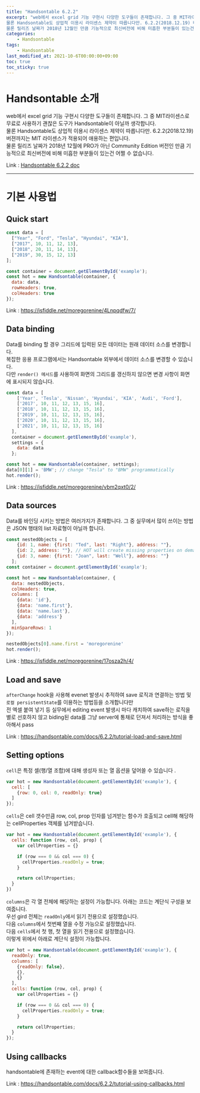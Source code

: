 ```yaml
---
title: "Handsontable 6.2.2"
excerpt: "web에서 excel grid 기능 구현시 다양한 도구들이 존재합니다. 그 중 MIT라이센스로 무료로 사용하기 괜찮은 도구가 Handsontable이 아닐까 생각합니다.  
물론 Handsontable도 상업적 이용시 라이센스 제약이 따릅니다만. 6.2.2(2018.12.19) 버젼까지는 MIT 라이센스가 적용되어 애용하는 편입니다.  
물론 릴리즈 날짜가 2018년 12월인 만큼 기능적으로 최신버전에 비해 미흡한 부분들이 있는건 어쩔 수 없네요.  "
categories:
    - Handsontable
tags:
    - Handsontable
last_modified_at: 2021-10-6T00:00:00+09:00
toc: true
toc_sticky: true
---
```



# Handsontable 소개
web에서 excel grid 기능 구현시 다양한 도구들이 존재합니다. 그 중 MIT라이센스로 무료로 사용하기 괜찮은 도구가 Handsontable이 아닐까 생각합니다.  
물론 Handsontable도 상업적 이용시 라이센스 제약이 따릅니다만. 6.2.2(2018.12.19) 버젼까지는 MIT 라이센스가 적용되어 애용하는 편입니다.  
물론 릴리즈 날짜가 2018년 12월에 PRO가 아닌 Community Edition 버전인 만큼 기능적으로 최신버전에 비해 미흡한 부분들이 있는건 어쩔 수 없습니다.  
  
Link : [Handsontable 6.2.2 doc](https://handsontable.com/docs/6.2.2/tutorial-introduction.html)

---

# 기본 사용법

## Quick start

```js
const data = [
  ["Year", "Ford", "Tesla", "Hyundai", "KIA"],
  ["2017", 10, 11, 12, 13],
  ["2018", 20, 11, 14, 13],
  ["2019", 30, 15, 12, 13]
];

const container = document.getElementById('example');
const hot = new Handsontable(container, {
  data: data,
  rowHeaders: true,
  colHeaders: true
});
```
Link : <https://jsfiddle.net/moregorenine/4Lnpqdfw/7/>

## Data binding
Data를 binding 할 경우 그리드에 입력된 모든 데이터는 원래 데이터 소스를 변경합니다.  
복잡한 응용 프로그램에서는 Handsontable 외부에서 데이터 소스를 변경할 수 있습니다.  
다만 `render() 메서드`를 사용하여 화면의 그리드를 갱신하지 않으면 변경 사항이 화면에 표시되지 않습니다.  
```js
const data = [
    ['Year', 'Tesla', 'Nissan', 'Hyundai', 'KIA', 'Audi', 'Ford'],
    ['2017', 10, 11, 12, 13, 15, 16],
    ['2018', 10, 11, 12, 13, 15, 16],
    ['2019', 10, 11, 12, 13, 15, 16],
    ['2020', 10, 11, 12, 13, 15, 16],
    ['2021', 10, 11, 12, 13, 15, 16]
  ],
  container = document.getElementById('example'),
  settings = {
    data: data
  };

const hot = new Handsontable(container, settings);
data[0][1] = 'BMW'; // change "Tesla" to "BMW" programmatically
hot.render();
```

Link : <https://jsfiddle.net/moregorenine/vbm2qxt0/2/>

## Data sources
Data를 바인딩 시키는 방법은 여러가지가 존재합니다. 그 중 실무에서 많이 쓰이는 방법은 JSON 행태의 list 자료형이 아닐까 합니다.  
```js
const nestedObjects = [
    {id: 1, name: {first: "Ted", last: "Right"}, address: ""},
    {id: 2, address: ""}, // HOT will create missing properties on demand
    {id: 3, name: {first: "Joan", last: "Well"}, address: ""}
  ];
const container = document.getElementById('example');

const hot = new Handsontable(container, {
  data: nestedObjects,
  colHeaders: true,
  columns: [
    {data: 'id'},
    {data: 'name.first'},
    {data: 'name.last'},
    {data: 'address'}
  ],
  minSpareRows: 1
});

nestedObjects[0].name.first = 'moregorenine'
hot.render();
```

Link : <https://jsfiddle.net/moregorenine/17osza2h/4/>

## Load and save
`afterChange` hook을 사용해 evenet 발생시 추적하여 save 로직과 연결하는 방법 및 `로컬 persistentState`를 이용하는 방법등을 소개합니다만  
전 엑셀 붙여 넣기 등 실무에서 editing event 발생시 마다 캐치하여 save하는 로직을 별로 선호하지 않고 biding된 data를 그냥 server에 통채로 던져서 처리하는 방식을 좋아해서 pass

Link : <https://handsontable.com/docs/6.2.2/tutorial-load-and-save.html>

## Setting options
`cell`은 특정 셀(행/열 조합)에 대해 생성자 또는 열 옵션을 덮어쓸 수 있습니다 . 
```js
var hot = new Handsontable(document.getElementById('example'), {
  cell: [
    {row: 0, col: 0, readOnly: true}
  ]
});
```
`cells`은 cell 갯수만큼 row, col, prop 인자를 넘겨받는 함수가 호출되고 cell해 해당하는 cellProperties 객체를 넘겨받습니다.
```js
var hot = new Handsontable(document.getElementById('example'), {
  cells: function (row, col, prop) {
    var cellProperties = {}

    if (row === 0 && col === 0) {
      cellProperties.readOnly = true;
    }

    return cellProperties;
  }
})
```
`columns`은 각 열 전체에 해당하는 설정이 가능합니다. 아래는 코드는 계단식 구성을 보여줍니다.  
우선 gird 전체는 `readOnly`에서 읽기 전용으로 설정했습니다.  
다음 `columns`에서 첫번째 열을 수정 가능으로 설정했습니다.  
다음 `cells`에서 첫 행, 첫 열을 읽기 전용으로 설정했습니다.  
이렇게 위에서 아래로 계단식 설정이 가능합니다.
```js
var hot = new Handsontable(document.getElementById('example'), {
  readOnly: true,
  columns: [
    {readOnly: false},
    {},
    {}
  ],
  cells: function (row, col, prop) {
    var cellProperties = {}

    if (row === 0 && col === 0) {
      cellProperties.readOnly = true;
    }

    return cellProperties;
  }
});
```

## Using callbacks
handsontable에 존재하는 event에 대한 callback함수들을 보여줍니다.  
  
Link : <https://handsontable.com/docs/6.2.2/tutorial-using-callbacks.html>